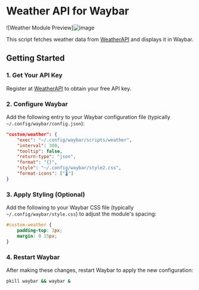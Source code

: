 # Weather API for Waybar

![Weather Module Preview]![image](https://github.com/user-attachments/assets/98a89e00-a82f-42e9-b91b-30245ddd4496)


This script fetches weather data from [WeatherAPI](https://www.weatherapi.com/) and displays it in Waybar.

## Getting Started

### 1. Get Your API Key
Register at [WeatherAPI](https://www.weatherapi.com/) to obtain your free API key.

### 2. Configure Waybar
Add the following entry to your Waybar configuration file (typically `~/.config/waybar/config.json`):

```json
"custom/weather": {
    "exec": "~/.config/waybar/scripts/weather",
    "interval": 300,
    "tooltip": false,
    "return-type": "json",
    "format": "{}",
    "style": "~/.config/waybar/style2.css",
    "format-icons": ["🌡"]
}
```

### 3. Apply Styling (Optional)
Add the following to your Waybar CSS file (typically `~/.config/waybar/style.css`) to adjust the module's spacing:

```css
#custom-weather {
    padding-top: 3px;
    margin: 0 15px;
}
```

### 4. Restart Waybar
After making these changes, restart Waybar to apply the new configuration:
```sh
pkill waybar && waybar &
```



